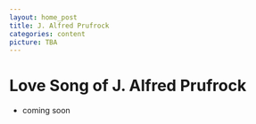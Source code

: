 ```yaml
---
layout: home_post
title: J. Alfred Prufrock
categories: content
picture: TBA
---
```


# Love Song of J. Alfred Prufrock

* coming soon